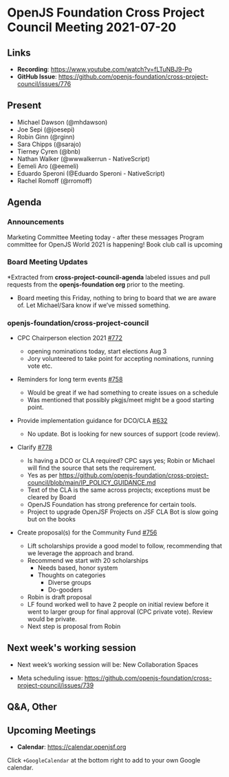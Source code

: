 # OpenJS Foundation Cross Project Council Meeting 2021-07-20

## Links

* **Recording**: https://www.youtube.com/watch?v=fLTuNBJ9-Po
* **GitHub Issue**: https://github.com/openjs-foundation/cross-project-council/issues/776

## Present

* Michael Dawson (@mhdawson)
* Joe Sepi (@joesepi)
* Robin Ginn (@rginn)
* Sara Chipps (@sarajo) 
* Tierney Cyren (@bnb)
* Nathan Walker (@wwwalkerrun - NativeScript) 
* Eemeli Aro (@eemeli)
* Eduardo Speroni (@Eduardo Speroni - NativeScript)
* Rachel Romoff (@rromoff)  

## Agenda

### Announcements

Marketing Committee Meeting today - after these messages
Program committee for OpenJS World 2021 is happening!
Book club call is upcoming

### Board Meeting Updates

*Extracted from **cross-project-council-agenda** labeled issues and pull requests from the **openjs-foundation org** prior to the meeting.
* Board meeting this Friday, nothing to bring to board that we are aware of. Let Michael/Sara
  know if we’ve missed something.

### openjs-foundation/cross-project-council

* CPC Chairperson election 2021 [#772](https://github.com/openjs-foundation/cross-project-council/issues/772)
  * opening nominations today, start elections Aug 3
  * Jory volunteered to take point for accepting nominations, running vote etc.

* Reminders for long term events [#758](https://github.com/openjs-foundation/cross-project-council/issues/758)
  * Would be great if we had something to create issues on a schedule
  * Was mentioned that possibly pkgjs/meet might be a good starting point. 

* Provide implementation guidance for DCO/CLA 
[#632](https://github.com/openjs-foundation/cross-project-council/issues/632)
  * No update. Bot is looking for new sources of support (code review).

* Clarify
[#778](https://github.com/openjs-foundation/cross-project-council/issues/778)
  * Is having a DCO or CLA required? CPC says yes; Robin or Michael will find the source that sets the requirement. 
  * Yes as per https://github.com/openjs-foundation/cross-project-council/blob/main/IP_POLICY_GUIDANCE.md
  * Text of the CLA is the same across projects; exceptions must be cleared by Board
  * OpenJS Foundation has strong preference for certain tools. 
  * Project to upgrade OpenJSF Projects on JSF CLA Bot is slow going but on the books

* Create proposal(s) for the Community Fund [#756](https://github.com/openjs-foundation/cross-project-council/issues/756)
  * Lift scholarships provide a good model to follow, recommending that we leverage the
    approach and brand.
  * Recommend we start with 20 scholarships
    * Needs based, honor system
    * Thoughts on categories
      * Diverse groups
      * Do-gooders
  * Robin is draft proposal
  * LF found worked well to have 2 people on initial review before it went to larger group for final
    approval (CPC private vote). Review would be private.
  * Next step is proposal from Robin

## Next week's working session

* Next week’s working session will be:
New Collaboration Spaces

* Meta scheduling issue: https://github.com/openjs-foundation/cross-project-council/issues/739

## Q&A, Other

## Upcoming Meetings

* **Calendar**: <https://calendar.openjsf.org>

Click `+GoogleCalendar` at the bottom right to add to your own Google calendar.
